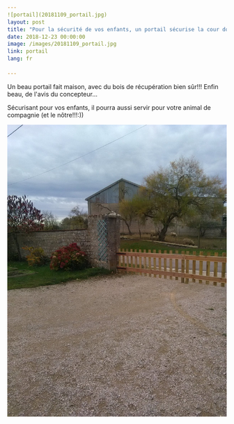 ```yaml
---
![portail](20181109_portail.jpg)
layout: post
title: "Pour la sécurité de vos enfants, un portail sécurise la cour dorénavant"
date: 2018-12-23 00:00:00
image: /images/20181109_portail.jpg 
link: portail
lang: fr

---
```





Un beau portail fait maison, avec du bois de récupération bien sûr!!! Enfin beau, de l'avis du concepteur...

Sécurisant pour vos enfants, il pourra aussi servir pour votre animal de compagnie (et le nôtre!!!:))


![portail](/images/20181109_portail.jpg)



